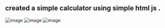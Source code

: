 ## created a simple calculator using simple html js .

![image](https://github.com/user-attachments/assets/64b86652-7b0a-45dc-b4c4-59bf1f0cc1e2)
![image](https://github.com/user-attachments/assets/98da70d6-b60a-4634-b990-2118aab33755)
![image](https://github.com/user-attachments/assets/ac95b649-13e6-4ae8-b5eb-302115e8007a)
